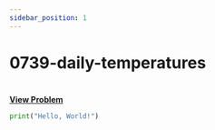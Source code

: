 ```yaml
---
sidebar_position: 1
---
```


# 0739-daily-temperatures
#
[**View Problem**](https://leetcode.com/problems/daily-temperatures)

```python 0739-daily-temperatures
print("Hello, World!")
```